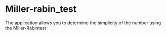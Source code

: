 # Miller-rabin_test
The application allows you to determine the simplicity of the number using the Miller-Rabintest
